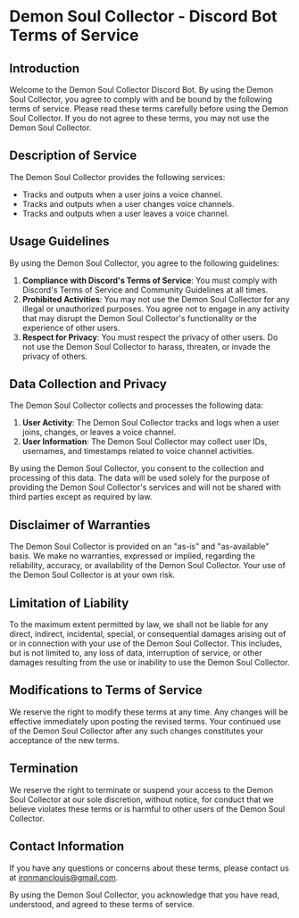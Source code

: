 # Demon Soul Collector - Discord Bot Terms of Service

## Introduction

Welcome to the Demon Soul Collector Discord Bot. By using the Demon Soul Collector, you agree to comply with and be bound by the following terms of service. Please read these terms carefully before using the Demon Soul Collector. If you do not agree to these terms, you may not use the Demon Soul Collector.

## Description of Service

The Demon Soul Collector provides the following services:
- Tracks and outputs when a user joins a voice channel.
- Tracks and outputs when a user changes voice channels.
- Tracks and outputs when a user leaves a voice channel.

## Usage Guidelines

By using the Demon Soul Collector, you agree to the following guidelines:
1. **Compliance with Discord's Terms of Service**: You must comply with Discord's Terms of Service and Community Guidelines at all times.
2. **Prohibited Activities**: You may not use the Demon Soul Collector for any illegal or unauthorized purposes. You agree not to engage in any activity that may disrupt the Demon Soul Collector's functionality or the experience of other users.
3. **Respect for Privacy**: You must respect the privacy of other users. Do not use the Demon Soul Collector to harass, threaten, or invade the privacy of others.

## Data Collection and Privacy

The Demon Soul Collector collects and processes the following data:
1. **User Activity**: The Demon Soul Collector tracks and logs when a user joins, changes, or leaves a voice channel.
2. **User Information**: The Demon Soul Collector may collect user IDs, usernames, and timestamps related to voice channel activities.

By using the Demon Soul Collector, you consent to the collection and processing of this data. The data will be used solely for the purpose of providing the Demon Soul Collector's services and will not be shared with third parties except as required by law.

## Disclaimer of Warranties

The Demon Soul Collector is provided on an "as-is" and "as-available" basis. We make no warranties, expressed or implied, regarding the reliability, accuracy, or availability of the Demon Soul Collector. Your use of the Demon Soul Collector is at your own risk.

## Limitation of Liability

To the maximum extent permitted by law, we shall not be liable for any direct, indirect, incidental, special, or consequential damages arising out of or in connection with your use of the Demon Soul Collector. This includes, but is not limited to, any loss of data, interruption of service, or other damages resulting from the use or inability to use the Demon Soul Collector.

## Modifications to Terms of Service

We reserve the right to modify these terms at any time. Any changes will be effective immediately upon posting the revised terms. Your continued use of the Demon Soul Collector after any such changes constitutes your acceptance of the new terms.

## Termination

We reserve the right to terminate or suspend your access to the Demon Soul Collector at our sole discretion, without notice, for conduct that we believe violates these terms or is harmful to other users of the Demon Soul Collector.

## Contact Information

If you have any questions or concerns about these terms, please contact us at ironmanclouis@gmail.com.

By using the Demon Soul Collector, you acknowledge that you have read, understood, and agreed to these terms of service.